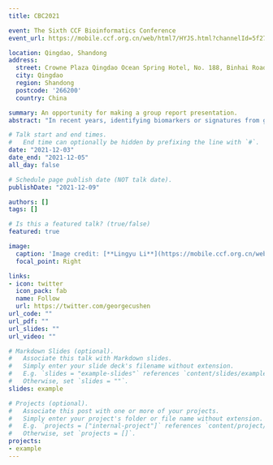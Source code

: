 ```yaml
---
title: CBC2021

event: The Sixth CCF Bioinformatics Conference
event_url: https://mobile.ccf.org.cn/web/html7/HYJS.html?channelId=5f27e9bff2ad47838e3d57360118f231&globalId=m8359255541705646081619341782860

location: Qingdao, Shandong
address:
  street: Crowne Plaza Qingdao Ocean Spring Hotel, No. 188, Binhai Road, Jimo District, Qingdao
  city: Qingdao
  region: Shandong
  postcode: '266200'
  country: China

summary: An opportunity for making a group report presentation.
abstract: "In recent years, identifying biomarkers or signatures from gene expression profiling data has attracted much attention in bioinformatics. The successful discovery of high-grade serous ovarian cancer (HGSOC) biomarkers will be beneficial to reduce the risk of ovarian cancer among women for early disease detection. In this paper, we proposed a method for identifying biomarkers for HGSOC from publically available gene expression data. We employed SVM-RFE as the machine learning with feature selection method based on the comparisons with the other four alternative methods, namely AB-RFE, NN-RFE, RF-RFE and KNN-RFE. With the direction of the classification performances in these methods, a total of 52 robust genes with occurrences more than or equal to two times in the five selected feature subsets were regarded as diagnostic biomarkers for HGSOC. We further justified the findings via clustering, correlation, functional enrichment analysis and independent data validation. Particularly, we verified the classification performance with the identified biomarkers on the 295 samples in five independent datasets. It showed that the average AUC value reaches 0.979 with a standard deviation of 0.031, which showed the effectiveness of diagnosis for HGSOC by these biomarkers. Our proposed biomarker discovery strategy may also serve as a model for identifying unknown biomarkers for other diseases from high-throughput gene expression data."

# Talk start and end times.
#   End time can optionally be hidden by prefixing the line with `#`.
date: "2021-12-03"
date_end: "2021-12-05"
all_day: false

# Schedule page publish date (NOT talk date).
publishDate: "2021-12-09"

authors: []
tags: []

# Is this a featured talk? (true/false)
featured: true

image:
  caption: 'Image credit: [**Lingyu Li**](https://mobile.ccf.org.cn/web/html7/HYJS.html?channelId=5f27e9bff2ad47838e3d57360118f231&globalId=m8359255541705646081619341782860)'
  focal_point: Right

links:
- icon: twitter
  icon_pack: fab
  name: Follow
  url: https://twitter.com/georgecushen
url_code: ""
url_pdf: ""
url_slides: ""
url_video: ""

# Markdown Slides (optional).
#   Associate this talk with Markdown slides.
#   Simply enter your slide deck's filename without extension.
#   E.g. `slides = "example-slides"` references `content/slides/example-slides.md`.
#   Otherwise, set `slides = ""`.
slides: example

# Projects (optional).
#   Associate this post with one or more of your projects.
#   Simply enter your project's folder or file name without extension.
#   E.g. `projects = ["internal-project"]` references `content/project/deep-learning/index.md`.
#   Otherwise, set `projects = []`.
projects:
- example
---
```


<!-- {{% callout note %}}
Click on the **Slides** button above to view the built-in slides feature.
{{% /callout %}}

Slides can be added in a few ways:

- **Create** slides using Wowchemy's [*Slides*](https://wowchemy.com/docs/managing-content/#create-slides) feature and link using `slides` parameter in the front matter of the talk file
- **Upload** an existing slide deck to `static/` and link using `url_slides` parameter in the front matter of the talk file
- **Embed** your slides (e.g. Google Slides) or presentation video on this page using [shortcodes](https://wowchemy.com/docs/writing-markdown-latex/).

Further event details, including [page elements](https://wowchemy.com/docs/writing-markdown-latex/) such as image galleries, can be added to the body of this page. -->
